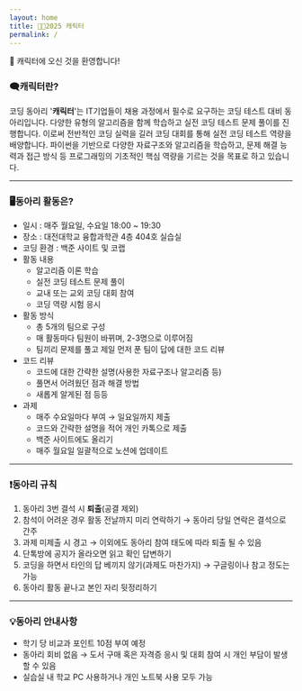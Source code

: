 ```yaml
---
layout: home
title: 👨‍🏫2025 캐릭터
permalink: /
---
```


👋 캐릭터에 오신 것을 환영합니다!

### 🗨️캐릭터란?

코딩 동아리 '**캐릭터**'는 IT기업들이 채용 과정에서 필수로 요구하는 코딩 테스트 대비 동아리입니다. 다양한 유형의 알고리즘을 함께 학습하고 실전 코딩 테스트 문제 풀이를 진행합니다. 이로써 전반적인 코딩 실력을 길러 코딩 대회를 통해 실전 코딩 테스트 역량을 배양합니다. 파이썬을 기반으로 다양한 자료구조와 알고리즘을 학습하고, 문제 해결 능력과 접근 방식 등 프로그래밍의 기초적인 핵심 역량을 기르는 것을 목표로 하고 있습니다.

---

### 🖥️동아리 활동은?

- 일시 : 매주 월요일, 수요일 18:00 ~ 19:30
- 장소 : 대전대학교 융합과학관 4층 404호 실습실
- 코딩 환경 : 백준 사이트 및 코랩
- 활동 내용
    - 알고리즘 이론 학습
    - 실전 코딩 테스트 문제 풀이
    - 교내 또는 교외 코딩 대회 참여
    - 코딩 역량 시험 응시
- 활동 방식
    - 총 5개의 팀으로 구성
    - 매 활동마다 팀원이 바뀌며, 2-3명으로 이루어짐
    - 팀끼리 문제를 풀고 제일 먼저 푼 팀이 답에 대한 코드 리뷰
- 코드 리뷰
    - 코드에 대한 간략한 설명(사용한 자료구조나 알고리즘 등)
    - 풀면서 어려웠던 점과 해결 방법
    - 새롭게 알게된 점 등등
- 과제
    - 매주 수요일마다 부여 → 일요일까지 제출
    - 코드와 간략한 설명을 적어 개인 카톡으로 제출
    - 백준 사이트에도 올리기
    - 매주 월요일 일괄적으로 노션에 업데이트

---

### ❗동아리 규칙

1. 동아리 3번 결석 시 **퇴출**(공결 제외)
2. 참석이 어려운 경우 활동 전날까지 미리 연락하기 → 동아리 당일 연락은 결석으로 간주
3. 과제 미제출 시 경고 → 이외에도 동아리 참여 태도에 따라 퇴출 될 수 있음
4. 단톡방에 공지가 올라오면 읽고 확인 답변하기
5. 코딩을 하면서 타인의 답 베끼지 않기(과제도 마찬가지) → 구글링이나 참고 정도는 가능  
6. 동아리 활동 끝나고 본인 자리 뒷정리하기

---

### 💡동아리 안내사항

- 학기 당 비교과 포인트 10점 부여 예정
- 동아리 회비 없음 → 도서 구매 혹은 자격증 응시 및 대회 참여 시 개인 부담이 발생할 수 있음
- 실습실 내 학교 PC 사용하거나 개인 노트북 사용 모두 가능

[1]: https://pages.github.com
[2]: https://pages.github.com/themes
[3]: https://github.com/sighingnow/jekyll-gitbook/fork
[4]: https://github.com/allejo/jekyll-toc
[5]: https://github.com/gitbook-plugins/gitbook-plugin-search-pro
[6]: https://github.com/rouge-ruby/rouge/tree/master/lib/rouge/themes
[7]: https://analytics.google.com/analytics/web/
[8]: https://www.cnzz.com/
[9]: https://docs.microsoft.com/en-us/azure/azure-monitor/app/app-insights-overview
[10]: https://github.com/sighingnow/jekyll-gitbook/blob/master/gitbook/custom.css
[11]: https://discordjs.guide/popular-topics/canvas.html#setting-up-napi-rs-canvas
[12]: https://rubygems.org/gems/jekyll-remote-theme
[13]: https://docs.github.com/en/pages/setting-up-a-github-pages-site-with-jekyll/adding-a-theme-to-your-github-pages-site-using-jekyll
[14]: https://github.com/sighingnow/jekyll-gitbook/blob/master/_config.yml
[15]: https://jekyllrb.com/docs/collections/
